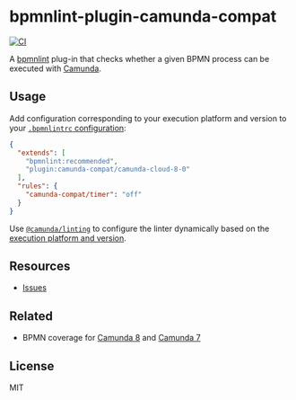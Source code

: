 # bpmnlint-plugin-camunda-compat

[![CI](https://github.com/camunda/bpmnlint-plugin-camunda-compat/workflows/CI/badge.svg)](https://github.com/camunda/bpmnlint-plugin-camunda-compat/actions?query=workflow%3ACI)

A [bpmnlint](https://github.com/bpmn-io/bpmnlint) plug-in that checks whether a given BPMN process can be executed with [Camunda](https://camunda.com/).


## Usage

Add configuration corresponding to your execution platform and version to your [`.bpmnlintrc` configuration](https://github.com/bpmn-io/bpmnlint#configuration):

```json
{
  "extends": [
    "bpmnlint:recommended",
    "plugin:camunda-compat/camunda-cloud-8-0"
  ],
  "rules": {
    "camunda-compat/timer": "off"
  }
}
```

Use [`@camunda/linting`](https://github.com/camunda/linting) to configure the linter dynamically based on the [execution platform and version](https://github.com/camunda/modeler-moddle).


## Resources

* [Issues](https://github.com/camunda/bpmnlint-plugin-camunda-compat/issues)


## Related

* BPMN coverage for [Camunda 8](https://docs.camunda.io/docs/reference/bpmn-processes/bpmn-coverage/) and [Camunda 7](https://docs.camunda.org/manual/latest/reference/bpmn20/)


## License

MIT
